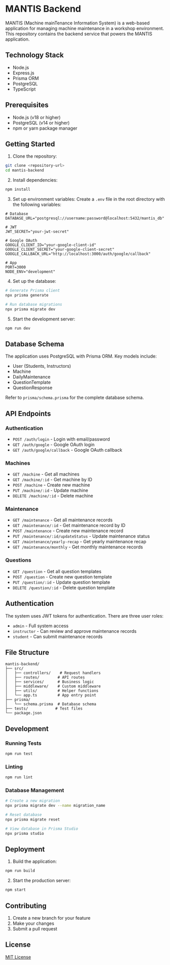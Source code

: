 # MANTIS Backend

MANTIS (Machine mainTenance Information System) is a web-based application for managing machine maintenance in a workshop environment. This repository contains the backend service that powers the MANTIS application.

## Technology Stack

- Node.js
- Express.js
- Prisma ORM
- PostgreSQL
- TypeScript

## Prerequisites

- Node.js (v18 or higher)
- PostgreSQL (v14 or higher)
- npm or yarn package manager

## Getting Started

1. Clone the repository:
```bash
git clone <repository-url>
cd mantis-backend
```

2. Install dependencies:
```bash
npm install
```

3. Set up environment variables:
Create a `.env` file in the root directory with the following variables:
```env
# Database
DATABASE_URL="postgresql://username:password@localhost:5432/mantis_db"

# JWT
JWT_SECRET="your-jwt-secret"

# Google OAuth
GOOGLE_CLIENT_ID="your-google-client-id"
GOOGLE_CLIENT_SECRET="your-google-client-secret"
GOOGLE_CALLBACK_URL="http://localhost:3000/auth/google/callback"

# App
PORT=3000
NODE_ENV="development"
```

4. Set up the database:
```bash
# Generate Prisma client
npx prisma generate

# Run database migrations
npx prisma migrate dev
```

5. Start the development server:
```bash
npm run dev
```

## Database Schema

The application uses PostgreSQL with Prisma ORM. Key models include:

- User (Students, Instructors)
- Machine
- DailyMaintenance
- QuestionTemplate
- QuestionResponse

Refer to `prisma/schema.prisma` for the complete database schema.

## API Endpoints

### Authentication
- `POST /auth/login` - Login with email/password
- `GET /auth/google` - Google OAuth login
- `GET /auth/google/callback` - Google OAuth callback

### Machines
- `GET /machine` - Get all machines
- `GET /machine/:id` - Get machine by ID
- `POST /machine` - Create new machine
- `PUT /machine/:id` - Update machine
- `DELETE /machine/:id` - Delete machine

### Maintenance
- `GET /maintenance` - Get all maintenance records
- `GET /maintenance/:id` - Get maintenance record by ID
- `POST /maintenance` - Create new maintenance record
- `PUT /maintenance/:id/updateStatus` - Update maintenance status
- `GET /maintenance/yearly-recap` - Get yearly maintenance recap
- `GET /maintenance/monthly` - Get monthly maintenance records

### Questions
- `GET /question` - Get all question templates
- `POST /question` - Create new question template
- `PUT /question/:id` - Update question template
- `DELETE /question/:id` - Delete question template

## Authentication

The system uses JWT tokens for authentication. There are three user roles:
- `admin` - Full system access
- `instructor` - Can review and approve maintenance records
- `student` - Can submit maintenance records

## File Structure

```
mantis-backend/
├── src/
│   ├── controllers/    # Request handlers
│   ├── routes/        # API routes
│   ├── services/      # Business logic
│   ├── middleware/    # Custom middleware
│   ├── utils/         # Helper functions
│   └── app.ts         # App entry point
├── prisma/
│   └── schema.prisma  # Database schema
├── tests/            # Test files
└── package.json
```

## Development

### Running Tests
```bash
npm run test
```

### Linting
```bash
npm run lint
```

### Database Management
```bash
# Create a new migration
npx prisma migrate dev --name migration_name

# Reset database
npx prisma migrate reset

# View database in Prisma Studio
npx prisma studio
```

## Deployment

1. Build the application:
```bash
npm run build
```

2. Start the production server:
```bash
npm start
```

## Contributing

1. Create a new branch for your feature
2. Make your changes
3. Submit a pull request

## License

[MIT License](LICENSE)
